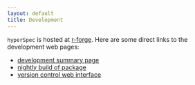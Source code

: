 ```yaml
---
layout: default
title: Development
---
```

`hyperSpec` is hosted at [r-forge](http://www.r-forge.r-project.org). Here are some direct links to the development web pages:

- [development summary page](https://r-forge.r-project.org/projects/hyperspec/)
- [nightly build of package](https://r-forge.r-project.org/R/?group_id=366)
- [version control web interface](https://r-forge.r-project.org/scm/?group_id=366)
